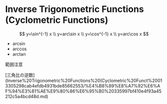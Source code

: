 # Inverse Trigonometric Functions　(Cyclometric Functions)

$$
y=\sin^{-1} x
\\
y=arc\sin x
\\
y=\cos^{-1} x
\\
y=arc\cos x
$$

- arcsin
- arccos
- arctan

範囲注意

[三角比の逆数](Inverse%20Trigonometric%20Functions%20(Cyclometric%20Funct%20013305298cab4efdb4931bde85662553/%E4%B8%89%E8%A7%92%E6%AF%94%E3%81%AE%E9%80%86%E6%95%B0%20335997bf410e4f93a45212c5a4bcd48d.md)